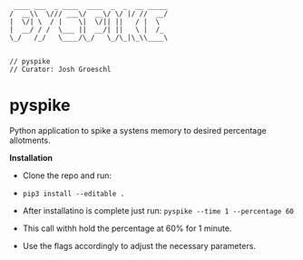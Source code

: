 ```
 ____ ___  _ ____  ____  _  _  __ _____
/  __\\  \/// ___\/  __\/ \/ |/ //  __/
|  \/| \  / |    \|  \/|| ||   / |  \  
|  __/ / /  \___ ||  __/| ||   \ |  /_ 
\_/   /_/   \____/\_/   \_/\_|\_\\____\
                                       

// pyspike
// Curator: Josh Groeschl
```

# pyspike
Python application to spike a systens memory to desired percentage allotments.

__Installation__

- Clone the repo and run:

- ```pip3 install --editable .```

- After installatino is complete just run: ```pyspike --time 1 --percentage 60```

- This call withh hold the percentage at 60% for 1 minute. 
- Use the flags accordingly to adjust the necessary parameters.

